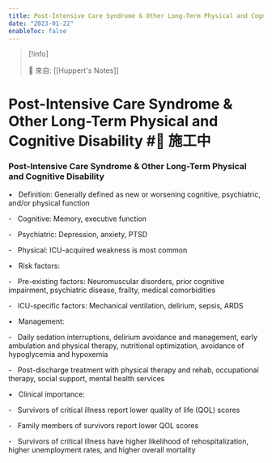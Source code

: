 ```yaml
---
title: Post-Intensive Care Syndrome & Other Long-Term Physical and Cognitive Disability
date: "2023-01-22"
enableToc: false
---
```


> [!info]
>
> 🌱 來自: [[Huppert's Notes]]

# Post-Intensive Care Syndrome & Other Long-Term Physical and Cognitive Disability #🚧 施工中

### Post-Intensive Care Syndrome & Other Long-Term Physical and Cognitive Disability

•   Definition: Generally defined as new or worsening cognitive, psychiatric, and/or physical function

-   Cognitive: Memory, executive function

-   Psychiatric: Depression, anxiety, PTSD

-   Physical: ICU-acquired weakness is most common

•   Risk factors:

-   Pre-existing factors: Neuromuscular disorders, prior cognitive impairment, psychiatric disease, frailty, medical comorbidities

-   ICU-specific factors: Mechanical ventilation, delirium, sepsis, ARDS

•   Management:

-   Daily sedation interruptions, delirium avoidance and management, early ambulation and physical therapy, nutritional optimization, avoidance of hypoglycemia and hypoxemia

-   Post-discharge treatment with physical therapy and rehab, occupational therapy, social support, mental health services

•   Clinical importance:

-   Survivors of critical illness report lower quality of life (QOL) scores

-   Family members of survivors report lower QOL scores

-   Survivors of critical illness have higher likelihood of rehospitalization, higher unemployment rates, and higher overall mortality

